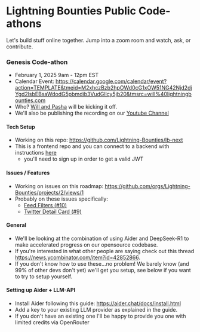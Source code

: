 # Lightning Bounties Public Code-athons

Let's build stuff online together. Jump into a zoom room and watch, ask, or contribute.

### Genesis Code-athon
- February 1, 2025 9am - 12pm EST
- Calendar Event: https://calendar.google.com/calendar/event?action=TEMPLATE&tmeid=M2xhczBzb2hpOWd0cG1xOW51NG42Njd2djYgd2lsbEBsaWdodG5pbmdib3VudGllcy5jb20&tmsrc=will%40lightningbounties.com
- Who? [Will and Pasha](https://www.lightningbounties.com/team) will be kicking it off.
- We'll also be publishing the recording on our [Youtube Channel](https://www.youtube.com/@LightningBounties)


#### Tech Setup
- Working on this repo: https://github.com/Lightning-Bounties/lb-next
- This is a frontend repo and you can connect to a backend with instructions [here](https://docs.lightningbounties.com/docs/solve-a-bounty/working-on-opensource-frontend-lb-next)
  - you'll need to sign up in order to get a valid JWT

#### Issues / Features
- Working on issues on this roadmap: https://github.com/orgs/Lightning-Bounties/projects/2/views/1
- Probably on these issues specifically:
  - [Feed Filters (#10)](https://github.com/Lightning-Bounties/progress-tracker/issues/10)
  - [Twitter Detail Card (#9)](https://github.com/Lightning-Bounties/progress-tracker/issues/9)

#### General 
- We'll be looking at the combination of using Aider and DeepSeek-R1 to make accelerated progress on our opensource codebase. 
- If you're interested in what other people are saying check out this thread https://news.ycombinator.com/item?id=42852866. 
- If you don't know how to use these...no problem! We barely know (and 99% of other devs don't yet) we'll get you setup, see below if you want to try to setup yourself.

#### Setting up Aider + LLM-API
- Install Aider following this guide: https://aider.chat/docs/install.html
- Add a key to your existing LLM provider as explained in the guide.
- If you don't have an existing one I'll be happy to provide you one with limited credits via OpenRouter
